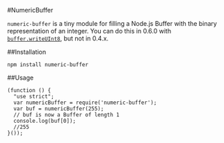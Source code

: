 #NumericBuffer

`numeric-buffer` is a tiny module for filling a Node.js Buffer with the
binary representation of an integer. You can do this in 0.6.0 with
[`buffer.writeUInt8`](http://nodejs.org/docs/v0.6.0/api/buffers.html#buffer.writeUInt8),
but not in 0.4.x.

##Installation

`npm install numeric-buffer`

##Usage

    (function () {
      "use strict";
      var numericBuffer = require('numeric-buffer');
      var buf = numericBuffer(255);
      // buf is now a Buffer of length 1
      console.log(buf[0]);
      //255
    }());
